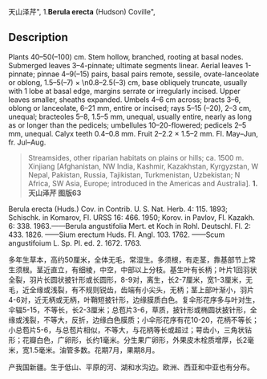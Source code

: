 天山泽芹",
1.**Berula erecta** (Hudson) Coville",

## Description
Plants 40–50(–100) cm. Stem hollow, branched, rooting at basal nodes. Submerged leaves 3–4-pinnate; ultimate segments linear. Aerial leaves 1-pinnate; pinnae 4–9(–15) pairs, basal pairs remote, sessile, ovate-lanceolate or oblong, 1.5–5(–7) ×  &#x0D;\n0.8–2.5(–3) cm, base obliquely truncate, usually with 1 lobe at basal edge, margins serrate or irregularly incised. Upper leaves smaller, sheaths expanded. Umbels 4–6 cm across; bracts 3–6, oblong or lanceolate, 6–21 mm, entire or incised; rays 5–15 (–20), 2–3 cm, unequal; bracteoles 5–8, 1.5–5 mm, unequal, usually entire, nearly as long as or longer than the pedicels; umbellules 10–20-flowered; pedicels 2–5 mm, unequal. Calyx teeth 0.4–0.8 mm. Fruit 2–2.2 × 1.5–2 mm. Fl. May–Jun, fr. Jul–Aug.

> Streamsides, other riparian habitats on plains or hills; ca. 1500 m. Xinjiang [Afghanistan, NW India, Kashmir, Kazakhstan, Kyrgyzstan, W Nepal, Pakistan, Russia, Tajikistan, Turkmenistan, Uzbekistan; N Africa, SW Asia, Europe; introduced in the Americas and Australia].
**1. 天山泽芹 图版63**

Berula erecta (Huds.) Cov. in Contrib. U. S. Nat. Herb. 4: 115. 1893; Schischk. in Komarov, Fl. URSS 16: 466. 1950; Korov. in Pavlov, Fl. Kazakh. 6: 338. 1963.——Berula angustifolia Mert. et Koch in Rohl. Deutschl. Fl. 2: 433. 1826. ——Sium erectum Huds. Fl. Angl. 103. 1762. ——Scum angustifoium L. Sp. Pl. ed. 2. 1672. 1763.

多年生草本，高约50厘米，全体无毛，常湿生。多须根，有走茎，靠基部节上常生须根。茎近直立，有细棱，中空，中部以上分枝。基生叶有长柄；叶片1回羽状全裂，羽片长圆状披针形或长圆形，8-9对，离生，长2-7厘米，宽1-3厘米，无毛，近全缘或浅裂，有不规则锐齿，齿端有小尖头，无柄；茎上部叶渐小，羽片4-6对，近无柄或无柄，叶鞘短披针形，边缘膜质白色。复伞形花序多与叶对生，伞辐5-15，不等长，长2-3厘米；总苞片3-6，草质，披针形或椭圆状披针形，全缘或浅裂，不等大，反折，边缘白色膜质；小伞形花序有花10-20，花柄不等长；小总苞片5-6，与总苞片相似，不等大，与花柄等长或超过；萼齿小，三角状钻形；花瓣白色，广卵形，长约1毫米。分生果广卵形，外果皮木栓质增厚，长2毫米，宽1.5毫米。油管多数。花期7月，果期8月。

产我国新疆。生于低山、平原的河、湖和水沟边。欧洲、西亚和中亚也有分布。
